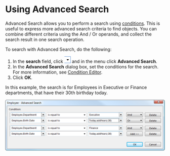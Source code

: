 # Using Advanced Search

Advanced Search allows you to perform a search using [conditions](../../developers/defining-an-app-model/common-concepts/conditions.md "Conditions"). This is useful to express more advanced search criteria to find objects. You can combine different criteria using the And / Or operands, and collect the search result in one search operation.

To search with Advanced Search, do the following:

1.  In the **search** field, click ![ID92AE380C7C434746.ID9233578A6E3140F8.png](media/ID92AE380C7C434746.ID9233578A6E3140F8.png) and in the menu click **Advanced Search**.
2.  In the **Advanced Search** dialog box, set the conditions for the search. For more information, see [Condition Editor](../../developers/defining-an-app-model/common-concepts/conditions/condition-editor.md "Condition Editor").
3.  Click **OK**.

In this example, the search is for Employees in Executive or Finance departments, that have their 30th birthday today.

 ![ID2C293064DDA04614.png](media/ID2C293064DDA04614.png)